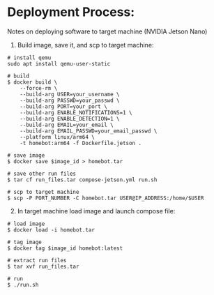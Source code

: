# Deployment Process:
Notes on deploying software to target machine (NVIDIA Jetson Nano)

1. Build image, save it, and scp to target machine:

```
# install qemu
sudo apt install qemu-user-static

# build
$ docker build \
    --force-rm \
    --build-arg USER=your_username \
    --build-arg PASSWD=your_passwd \
    --build-arg PORT=your_port \
    --build-arg ENABLE_NOTIFICATIONS=1 \
    --build-arg ENABLE_DETECTION=1 \
    --build-arg EMAIL=your_email \
    --build-arg EMAIL_PASSWD=your_email_passwd \
    --platform linux/arm64 \
    -t homebot:arm64 -f Dockerfile.jetson .

# save image
$ docker save $image_id > homebot.tar

# save other run files
$ tar cf run_files.tar compose-jetson.yml run.sh

# scp to target machine
$ scp -P PORT_NUMBER -C homebot.tar USER@IP_ADDRESS:/home/$USER
```

2. In target machine load image and launch compose file:

```
# load image
$ docker load -i homebot.tar

# tag image
$ docker tag $image_id homebot:latest

# extract run files
$ tar xvf run_files.tar

# run
$ ./run.sh
```